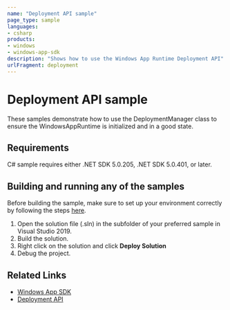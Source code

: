 ```yaml
---
name: "Deployment API sample" 
page_type: sample
languages:
- csharp
products:
- windows 
- windows-app-sdk
description: "Shows how to use the Windows App Runtime Deployment API"
urlFragment: deployment
---
```

# Deployment API sample 

These samples demonstrate how to use the DeploymentManager class to ensure the WindowsAppRuntime is initialized and in a good state.

## Requirements
C# sample requires either .NET SDK 5.0.205, .NET SDK 5.0.401, or later.

## Building and running any of the samples 
Before building the sample, make sure to set up your environment correctly by following the steps [here](https://docs.microsoft.com/windows/apps/windows-app-sdk/set-up-your-development-environment).

1. Open the solution file (.sln) in the subfolder of your preferred sample in Visual Studio 2019.
2. Build the solution.
3. Right click on the solution and click **Deploy Solution**
4. Debug the project.

## Related Links

- [Windows App SDK](https://docs.microsoft.com/windows/apps/windows-app-sdk/)
- [Deployment API](https://docs.microsoft.com/windows/windows-app-sdk/api/winrt/microsoft.windows.applicationmodel.windowsappruntime.deploymentmanager?view=windows-app-sdk-1.0)
